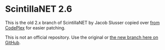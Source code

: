 ScintillaNET 2.6
=================

This is the old 2.x branch of ScintillaNET by Jacob Slusser copied over [from CodePlex](https://scintillanet.codeplex.com/) for easier patching.

This is not an official repository. Use the original or [the new branch here on GitHub](https://github.com/jacobslusser/ScintillaNET).
